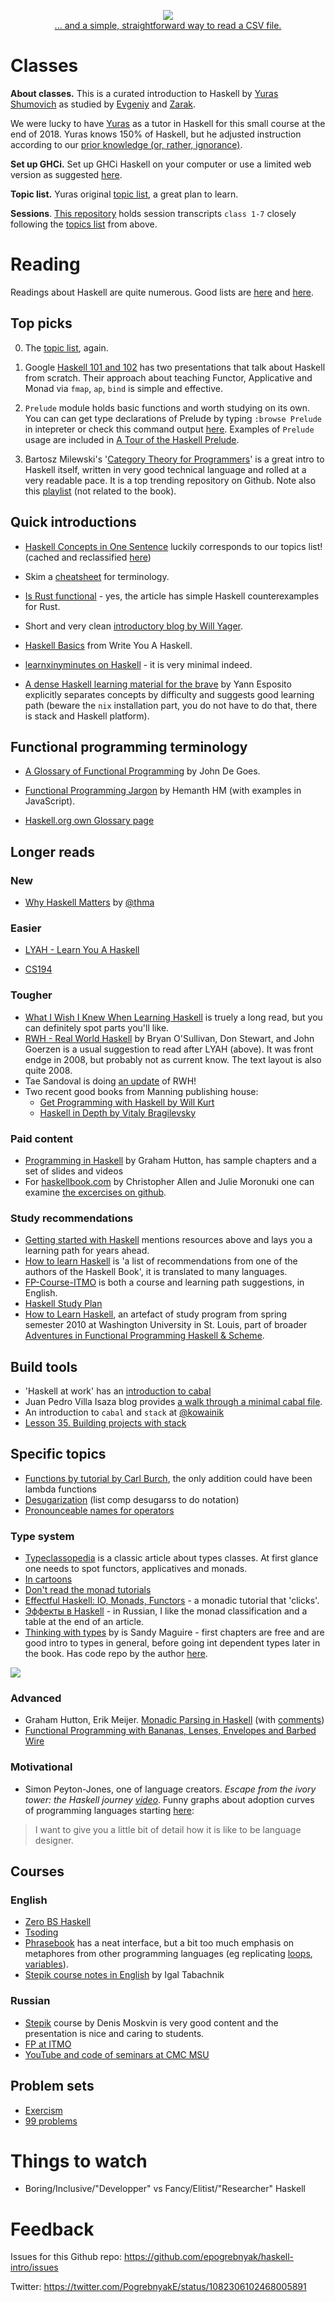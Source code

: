 <p align="center">
  <img src="image/collage_large.png">
  <br>
  <a href="https://twitter.com/PogrebnyakE/status/1151954656555360269">... and a simple, straightforward way to read a CSV file.</a> 
</p>

<!-- 
People cited:

@shumovichy, @BartoszMilewski, @fsoikin, @_bravit, @smdiehl, @carl_burch,
@alex_pir, @binroot
-->

# Classes

**About classes.** This is a curated introduction to Haskell by [Yuras Shumovich](https://twitter.com/shumovichy) as studied by [Evgeniy](https://twitter.com/PogrebnyakE) and [Zarak](https://github.com/zarak).

We were lucky to have [Yuras](https://twitter.com/shumovichy) as a tutor in Haskell for this small course at the end of 2018. Yuras knows 150% of Haskell, but he adjusted instruction according to our [prior knowledge (or, rather, ignorance)](blog/how_we_started.md).

**Set up GHCi.** Set up GHCi Haskell on your computer or use a limited web version as
suggested [here](setup.md).

**Topic list.** Yuras original [topic list](topics.md), a great plan to learn. 

**Sessions**. [This repository](https://github.com/epogrebnyak/haskell-intro) holds session transcripts `class 1-7` closely following the [topics list](topics.md) from above. 

# Reading 

Readings about Haskell are quite numerous. Good lists are [here](https://wiki.haskell.org/Learning_Haskell) and [here](https://stackoverflow.com/questions/1012573/getting-started-with-haskell).

## Top picks

0. The [topic list](topics.md), again.

1. Google [Haskell 101 and 102](https://github.com/google/haskell-trainings/releases) has two presentations that talk about Haskell from scratch. Their approach about teaching Functor, Applicative and Monad via  `fmap`, `ap`, `bind` is simple and effective.

2. `Prelude` module holds basic functions and worth studying on its own. You can can get type declarations of Prelude by typing `:browse Prelude` in intepreter or check this command output [here](browse_prelude.hs). Examples of `Prelude` usage are included in [A Tour of the Haskell Prelude][pre]. 

3. Bartosz Milewski's '[Category Theory for Programmers][ctp]' is a great intro to Haskell itself, written in  very good technical language and rolled at a very readable pace. It is a top trending repository on Github. Note also this [playlist](https://www.youtube.com/playlist?list=PLbgaMIhjbmEnaH_LTkxLI7FMa2HsnawM_) (not related to the book).  

[pre]: http://www.cse.chalmers.se/edu/course/TDA555/tourofprelude.html
[ctp]: https://github.com/hmemcpy/milewski-ctfp-pdf

## Quick introductions

- [Haskell Concepts in One Sentence](https://ndrgrnd.net/posts/haskellOneSentence.html) 
  luckily corresponds to our topics list! (cached and reclassified [here](https://github.com/epogrebnyak/haskell-intro/issues/5))

- Skim a [cheatsheet](http://cheatsheet.codeslower.com/CheatSheet.pdf) for terminology.

- [Is Rust functional](https://www.fpcomplete.com/blog/2018/10/is-rust-functional) - yes,
  the article has simple Haskell counterexamples for Rust.

- Short and very clean [introductory blog by Will Yager](http://yager.io/CrashCourse/Haskell.html).

- [Haskell Basics](http://dev.stephendiehl.com/fun/001_basics.html) from Write You A Haskell.

- [learnxinyminutes on Haskell](https://github.com/adambard/learnxinyminutes-docs/blob/master/haskell.html.markdown) - it is very minimal indeed.

- [A dense Haskell learning material for the brave](https://her.esy.fun/posts/0010-Haskell-Now/index.html) by Yann Esposito explicitly separates concepts by difficulty and suggests good learning path (beware the `nix` installation part, you do not have to do that, there is stack and Haskell platform).


## Functional programming terminology

- [A Glossary of Functional Programming](http://degoes.net/articles/fp-glossary) by John De Goes.
  
- [Functional Programming Jargon](https://github.com/hemanth/functional-programming-jargon) by Hemanth HM  (with examples in JavaScript).

- [Haskell.org own Glossary page](https://wiki.haskell.org/Category:Glossary)


## Longer reads

### New

- [Why Haskell Matters](https://github.com/thma/WhyHaskellMatters) by [@thma](https://github.com/thma)


### Easier

- [LYAH - Learn You A Haskell](http://learnyouahaskell.com) 

- [CS194](https://www.seas.upenn.edu/~cis194/spring13/lectures.html)

### Tougher

- [What I Wish I Knew When Learning Haskell](http://dev.stephendiehl.com/hask/) is truely a long read, but you can definitely spot parts you'll like.  
- [RWH - Real World Haskell](http://book.realworldhaskell.org) by Bryan O'Sullivan, Don Stewart, and John Goerzen is a usual suggestion to read after LYAH (above). It was front endge in 2008, but probably not as current know. The text layout is also quite 2008.
- Tae Sandoval is doing [an update](https://github.com/tssm/up-to-date-real-world-haskell) of RWH! 
- Two recent good books from Manning publishing house: 
  - [Get Programming with Haskell by Will Kurt](https://www.manning.com/books/get-programming-with-haskell)
  - [Haskell in Depth by Vitaly Bragilevsky](https://www.manning.com/books/haskell-in-depth)
  
### Paid content 

- [Programming in Haskell](https://www.cs.nott.ac.uk/~pszgmh/pih.html) by Graham Hutton, has sample chapters and a set of slides and videos
- For [haskellbook.com](http://haskellbook.com) by Christopher Allen and Julie Moronuki one can examine [the excercises on github](https://github.com/search?o=desc&q=haskellbook&s=stars&type=Repositories).

### Study recommendations

- [Getting started with Haskell](https://stackoverflow.com/questions/1012573/getting-started-with-haskell) mentions resources above and lays you a learning path for years ahead.
- [How to learn Haskell](https://github.com/bitemyapp/learnhaskell) is 'a list of recommendations from one of the authors of the Haskell Book', it is translated to many languages.
- [FP-Course-ITMO](https://github.com/jagajaga/FP-Course-ITMO) is both a course and learning path suggestions, in English.
- [Haskell Study Plan](https://github.com/soupi/haskell-study-plan) 
- [How to Learn Haskell](https://acm.wustl.edu/functional/haskell.php), an artefact of study program from spring semester 2010 at Washington University in St. Louis, part of broader [Adventures in Functional Programming Haskell & Scheme](https://acm.wustl.edu/functional/). 

## Build tools

- 'Haskell at work' has an [introduction to cabal](https://haskell-at-work.com/episodes/2018-05-13-introduction-to-cabal.html)
- Juan Pedro Villa Isaza blog provides [a walk through a minimal cabal file](https://jpvillaisaza.co/2017/03/14/minimal-cabal-files).
- An introduction to `cabal` and `stack` at [@kowainik](https://kowainik.github.io/posts/2018-06-21-haskell-build-tools)
- [Lesson 35. Building projects with stack](https://livebook.manning.com/book/get-programming-with-haskell/chapter-35/)


## Specific topics

- [Functions by tutorial by Carl Burch](http://www.toves.org/books/hsfun/), the only addition could have been lambda functions
- [Desugarization](http://www.haskellforall.com/2014/10/how-to-desugar-haskell-code.html) (list comp desugarss to do notation)  
- [Pronounceable names for operators](https://stackoverflow.com/questions/7746894/are-there-pronounceable-names-for-common-haskell-operators)

### Type system

- [Typeclassopedia](https://wiki.haskell.org/Typeclassopedia) is a classic article about types classes. At first glance one needs to spot functors, applicatives and monads.
- [In cartoons](http://adit.io/posts/2013-04-17-functors,_applicatives,_and_monads_in_pictures.html)
- [Don't read the monad tutorials](http://dev.stephendiehl.com/hask/#eightfold-path-to-monad-satori)
- [Effectful Haskell: IO, Monads, Functors](https://slpopejoy.github.io/posts/Effectful01.html#fn1) - a monadic tutorial that 'clicks'.
- [Эффекты в Haskell](https://ruhaskell.org/posts/theory/2018/01/18/effects-haskell.html) - in Russian, I like the monad classification and a table at the end of an article.
- [Thinking with types](https://thinkingwithtypes.com/) by is Sandy Maguire - first chapters are free and are good intro to types in general, before going int dependent types later in the book. Has code repo by the author [here](https://github.com/isovector/thinking-with-types). 

![](image/rails.png)

### Advanced 

- Graham Hutton, Erik Meijer. [Monadic Parsing in Haskell](http%3A%2F%2Fwww.cs.nott.ac.uk%2F~pszgmh%2Fpearl.pdf&usg=AOvVaw1BSPFzc6UYlS64ndClR60K) 
(with [comments](https://github.com/mini-kep/kep-parser.hs/tree/master/learn-parse))
- [Functional Programming with Bananas, Lenses, Envelopes and Barbed Wire](https://research.utwente.nl/en/publications/functional-programming-with-bananas-lenses-envelopes-and-barbed-w)

### Motivational

- Simon Peyton-Jones, one of language creators. _Escape from the ivory tower: the Haskell journey [video](https://www.youtube.com/watch?v=re96UgMk6GQ&feature=youtu.be&t=725)_. Funny graphs about adoption curves of programming languages starting [here](https://youtu.be/re96UgMk6GQ?t=719):

> I want to give you a little bit of detail how it is like to be language designer.

## Courses

### English

- [Zero BS Haskell](https://github.com/alpacaaa/zero-bullshit-haskell)
- [Tsoding](https://www.youtube.com/channel/UCEbYhDd6c6vngsF5PQpFVWg)
- [Phrasebook](https://typeclasses.com/phrasebook) has a neat interface, but 
  a bit too much emphasis on metaphores from other programming languages (eg replicating [loops](https://typeclasses.com/phrasebook/for-loops), [variables](https://typeclasses.com/phrasebook/variables)).
- [Stepik course notes in English][stepik-en] by Igal Tabachnik

[stepik-en]: https://hmemcpy.com/2020/01/functional-programming-in-haskell-stepik-course-notes-module-1


### Russian

- [Stepik](https://stepik.org/course/75/promo) course by Denis Moskvin is very good content and the presentation is nice and caring to students.
- [FP at ITMO](https://github.com/jagajaga/FP-Course-ITMO)
- [YouTube and code of seminars at CMC MSU](https://cmc-haskell-2018.github.io)

## Problem sets

- [Exercism](https://exercism.io/my/tracks/haskell)
- [99 problems](https://wiki.haskell.org/H-99:_Ninety-Nine_Haskell_Problems)

# Things to watch

- Boring/Inclusive/"Developper" vs Fancy/Elitist/"Researcher" Haskell

# Feedback

Issues for this Github repo: <https://github.com/epogrebnyak/haskell-intro/issues>

Twitter: <https://twitter.com/PogrebnyakE/status/1082306102468005891>
